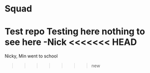 # Squad
Test repo
Testing here nothing to see here -Nick
<<<<<<< HEAD
=======
Nicky, Min went to school
>>>>>>> new
